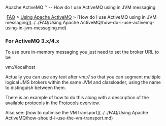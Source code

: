 Apache ActiveMQ ™ -- How do I use ActiveMQ using in JVM messaging 

 [FAQ](/FAQ/index.md) > [Using Apache ActiveMQ](../../FAQ/using-apache-activemq.md) > [How do I use ActiveMQ using in JVM messaging](../../FAQ/Using Apache ActiveMQ/how-do-i-use-activemq-using-in-jvm-messaging.md)


### For ActiveMQ 3.x/4.x

To use pure in-memory messaging you just need to set the broker URL to be

vm://localhost

Actually you can use any text after _vm://_ so that you can segment multiple logical JMS brokers within the same JVM and classloader, using the name to distinguish between them.

There is an example of how to do this along with a description of the available protocols in the [Protocols overview](/Features/uri-Connectivity/protocols.md).

Also see: [how to optimise the VM transport](../../FAQ/Using Apache ActiveMQ/how-should-i-use-the-vm-transport.md)

